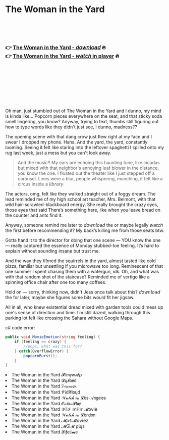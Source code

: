 <h1>The Woman in the Yard</h1>

<br><br><br>

<h3>👉 <a href="https://Johns-terspotefnons1974.github.io/qqykamuymd/">The Woman in the Yard - 𝘥𝘰𝘸𝘯𝘭𝘰𝘢𝘥</a> 🔥<br>
👉 <a href="https://Johns-terspotefnons1974.github.io/qqykamuymd/">The Woman in the Yard - 𝘸𝘢𝘵𝘤𝘩 in player</a> 🔥
</h3>



<br><br><br><br><br><br><br>


Oh man, just stumbled out of The Woman in the Yard and I dunno, my mind is kinda like... Popcorn pieces everywhere on the seat, and that sticky soda smell lingering, you know? Anyway, trying to text, thumbs still figuring out how to type words like they didn't just see, I dunno, madness??

The opening scene with that dang crow just flew right at my face and I swear I dropped my phone. Haha. And the yard, the yard, constantly looming. Seeing it felt like staring into the leftover spaghetti I spilled onto my rug last week, just a mess but you can't look away.

> And the music!! My ears are echoing this haunting tune, like cicadas but mixed with that neighbor's annoying leaf blower in the distance, you know the one. I floated out the theater like I just stepped off a carousel. Lines were a blur, people whispering, munching, it felt like a circus inside a 𝘭𝘪𝘣𝘳𝘢𝘳𝘺. 

The actors, omg, felt like they walked straight out of a foggy dream. The lead reminded me of my high school art teacher, Mrs. Belmont, with that wild hair-scrawled-blackboard energy. She really brought the crazy eyes, those eyes that said There’s something here, like when you leave bread on the counter and ants find it.

Anyway, someone remind me later to 𝘥𝘰𝘸𝘯𝘭𝘰𝘢𝘥 the   or maybe legally 𝘸𝘢𝘵𝘤𝘩 the   first before recommending it? My back’s killing me from those seats btw. 

Gotta hand it to the director for doing that one scene — YOU know the one — really captured the essence of Monday stubbed-toe feeling. It’s hard to explain without sounding insane but trust me. 

And the way they 𝘧𝘪𝘭𝘮ed the squirrels in the yard, almost tasted like cold pizza, familiar but unsettling if you microwave too long. Reminescent of that one summer I spent chasing them with a watergun, idk. Oh, and what was with that random shot of the staircase? Reminded me of vertigo like a spinning office chair after one too many coffees.

Hold on — sorry, thinking now, didn't Jess once talk about this? 𝘥𝘰𝘸𝘯𝘭𝘰𝘢𝘥 the   for later, maybe she figures some bits would fit her jigsaw.

All in all, who knew existential dread mixed with garden tools could mess up one's sense of direction and time. I’m still dazed, walking through this parking lot felt like crossing the Sahara without Google Maps.

c# code error:

```c#
public void MovieEmotion(string feeling) {
    if (feeling == crazy) {
        //oops, what was this for?
    } catch(OverflowError) {
        popcornBurst();
    }
}
```

<li>The Woman in the Yard 𝓕𝗂𝗅𝗆𝗒𝗐𝓐ρ</li>
<li>The Woman in the Yard 𝓓ų𝓫𝖻𝖾𝖽</li>
<li>The Woman in the Yard 𝙿𝑒𝒶𝒸𝓸𝐜𝗄</li>
<li>The Woman in the Yard 𝓥𝗂ԁ𝓒𝗅𝗈ųԁ</li>
<li>The Woman in the Yard 𝒲𝒶𝓉𝒸𝒽 𝒾𝓃 𝓛𝗈𝗌 𝒜𝗇𝗀𝖾𝗅𝖾𝗌</li>
<li>The Woman in the Yard 𝓞𝓃𝗂𝗈𝓃𝓟𝗅𝖆𝗒</li>
<li>The Woman in the Yard 𝒴𝖳𝒮 𝒴𝖨𝖥𝒴 𝓜𝗈ν𝗂𝖾</li>
<li>The Woman in the Yard 𝒲𝒶𝓉𝒸𝒽 𝒾𝓃 𝓛𝗈𝗇𝖽𝗈𝗇</li>
<li>The Woman in the Yard 𝓜ρ𝟜𝓜𝗈ν𝗂𝖾𝗓</li>
<li>The Woman in the Yard 𝓜Ɠ𝓜 ρ𝗅ų𝗌</li>
<li>The Woman in the Yard 𝓛𝗂ƒ𝖾𝗍𝗂𝓶𝖾</li>
